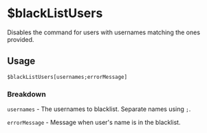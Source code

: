 # $blackListUsers
Disables the command for users with usernames matching the ones provided.

## Usage
```
$blackListUsers[usernames;errorMessage]
```

### Breakdown
`usernames` - The usernames to blacklist. Separate names using `;`.

`errorMessage` - Message when user's name is in the blacklist.
